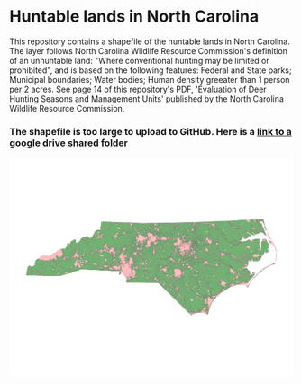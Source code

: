 # Huntable lands in North Carolina
This repository contains a shapefile of the huntable lands in North Carolina. The layer follows North Carolina Wildlife Resource Commission's definition of an unhuntable land: "Where conventional hunting may be limited or prohibited", and is based on the following features: Federal and State parks; Municipal boundaries; Water bodies; Human density greeater than 1 person per 2 acres. See page 14 of this repository's PDF, 'Evaluation of Deer Hunting Seasons and Management Units' published by the North Carolina Wildlife Resource Commission. 

### The shapefile is too large to upload to GitHub. Here is a [link to a google drive shared folder](http://google.com)

![NC Huntable lands](huntable_lands.png)

